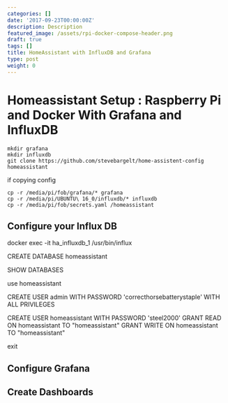 ```yaml
---
categories: []
date: '2017-09-23T00:00:00Z'
description: Description
featured_image: /assets/rpi-docker-compose-header.png
draft: true
tags: []
title: HomeAssistant with InfluxDB and Grafana
type: post
weight: 0
---
```

# Homeassistant Setup : Raspberry Pi and Docker With Grafana and InfluxDB

```shell
mkdir grafana
mkdir influxdb
git clone https://github.com/stevebargelt/home-assistent-config homeassistant
```

if copying config
```shell
cp -r /media/pi/fob/grafana/* grafana
cp -r /media/pi/UBUNTU\ 16_0/influxdb/* influxdb
cp -r /media/pi/fob/secrets.yaml /homeassistant

```

## Configure your Influx DB

docker exec -it ha_influxdb_1 /usr/bin/influx

CREATE DATABASE homeassistant

SHOW DATABASES

use homeassistant

CREATE USER admin WITH PASSWORD 'correcthorsebatterystaple' WITH ALL PRIVILEGES

CREATE USER homeassistant WITH PASSWORD 'steel2000'
GRANT READ ON homeassistant TO "homeassistant"
GRANT WRITE ON homeassistant TO "homeassistant"

exit

<!-- Create alias
alias vault='docker exec -it vault-dev vault "$@"' -->


## Configure Grafana

## Create Dashboards

